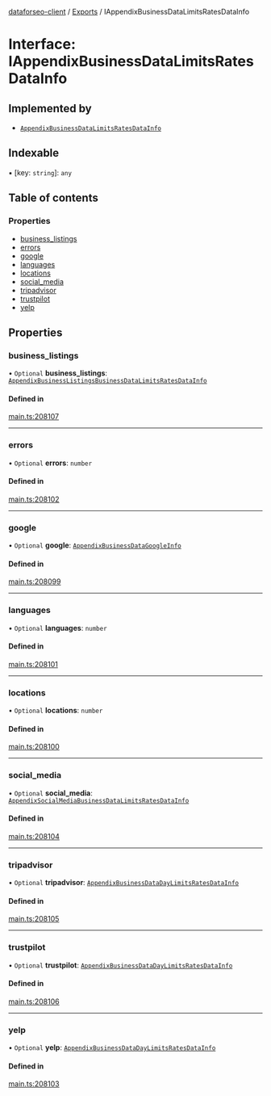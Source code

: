 [dataforseo-client](../README.md) / [Exports](../modules.md) / IAppendixBusinessDataLimitsRatesDataInfo

# Interface: IAppendixBusinessDataLimitsRatesDataInfo

## Implemented by

- [`AppendixBusinessDataLimitsRatesDataInfo`](../classes/AppendixBusinessDataLimitsRatesDataInfo.md)

## Indexable

▪ [key: `string`]: `any`

## Table of contents

### Properties

- [business\_listings](IAppendixBusinessDataLimitsRatesDataInfo.md#business_listings)
- [errors](IAppendixBusinessDataLimitsRatesDataInfo.md#errors)
- [google](IAppendixBusinessDataLimitsRatesDataInfo.md#google)
- [languages](IAppendixBusinessDataLimitsRatesDataInfo.md#languages)
- [locations](IAppendixBusinessDataLimitsRatesDataInfo.md#locations)
- [social\_media](IAppendixBusinessDataLimitsRatesDataInfo.md#social_media)
- [tripadvisor](IAppendixBusinessDataLimitsRatesDataInfo.md#tripadvisor)
- [trustpilot](IAppendixBusinessDataLimitsRatesDataInfo.md#trustpilot)
- [yelp](IAppendixBusinessDataLimitsRatesDataInfo.md#yelp)

## Properties

### business\_listings

• `Optional` **business\_listings**: [`AppendixBusinessListingsBusinessDataLimitsRatesDataInfo`](../classes/AppendixBusinessListingsBusinessDataLimitsRatesDataInfo.md)

#### Defined in

[main.ts:208107](https://github.com/dataforseo/TypeScriptClient/blob/7ca1aa4/main.ts#L208107)

___

### errors

• `Optional` **errors**: `number`

#### Defined in

[main.ts:208102](https://github.com/dataforseo/TypeScriptClient/blob/7ca1aa4/main.ts#L208102)

___

### google

• `Optional` **google**: [`AppendixBusinessDataGoogleInfo`](../classes/AppendixBusinessDataGoogleInfo.md)

#### Defined in

[main.ts:208099](https://github.com/dataforseo/TypeScriptClient/blob/7ca1aa4/main.ts#L208099)

___

### languages

• `Optional` **languages**: `number`

#### Defined in

[main.ts:208101](https://github.com/dataforseo/TypeScriptClient/blob/7ca1aa4/main.ts#L208101)

___

### locations

• `Optional` **locations**: `number`

#### Defined in

[main.ts:208100](https://github.com/dataforseo/TypeScriptClient/blob/7ca1aa4/main.ts#L208100)

___

### social\_media

• `Optional` **social\_media**: [`AppendixSocialMediaBusinessDataLimitsRatesDataInfo`](../classes/AppendixSocialMediaBusinessDataLimitsRatesDataInfo.md)

#### Defined in

[main.ts:208104](https://github.com/dataforseo/TypeScriptClient/blob/7ca1aa4/main.ts#L208104)

___

### tripadvisor

• `Optional` **tripadvisor**: [`AppendixBusinessDataDayLimitsRatesDataInfo`](../classes/AppendixBusinessDataDayLimitsRatesDataInfo.md)

#### Defined in

[main.ts:208105](https://github.com/dataforseo/TypeScriptClient/blob/7ca1aa4/main.ts#L208105)

___

### trustpilot

• `Optional` **trustpilot**: [`AppendixBusinessDataDayLimitsRatesDataInfo`](../classes/AppendixBusinessDataDayLimitsRatesDataInfo.md)

#### Defined in

[main.ts:208106](https://github.com/dataforseo/TypeScriptClient/blob/7ca1aa4/main.ts#L208106)

___

### yelp

• `Optional` **yelp**: [`AppendixBusinessDataDayLimitsRatesDataInfo`](../classes/AppendixBusinessDataDayLimitsRatesDataInfo.md)

#### Defined in

[main.ts:208103](https://github.com/dataforseo/TypeScriptClient/blob/7ca1aa4/main.ts#L208103)
